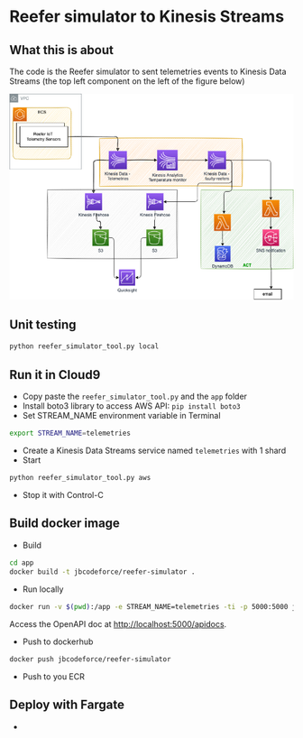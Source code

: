 # Reefer simulator to Kinesis Streams

## What this is about

The code is the Reefer simulator to sent telemetries events to Kinesis Data Streams (the top left component on the left of the figure below)

![](./docs/images/archi-aws-mapping.png)

## Unit testing

```sh
python reefer_simulator_tool.py local
```

## Run it in Cloud9


* Copy paste the `reefer_simulator_tool.py` and the `app` folder
* Install boto3 library to access AWS API: `pip install boto3`
* Set STREAM_NAME environment variable in Terminal

```sh
export STREAM_NAME=telemetries
```

* Create a Kinesis Data Streams service named `telemetries` with 1 shard
* Start

```sh
python reefer_simulator_tool.py aws
```

* Stop it with Control-C

## Build docker image

* Build

```sh
cd app
docker build -t jbcodeforce/reefer-simulator .
```

* Run locally

```sh
docker run -v $(pwd):/app -e STREAM_NAME=telemetries -ti -p 5000:5000 jbcodeforce/reefer-simulator
```

Access the OpenAPI doc at [http://localhost:5000/apidocs](http://localhost:5000/apidocs).

* Push to dockerhub

```sh
docker push jbcodeforce/reefer-simulator
```

* Push to you ECR

## Deploy with Fargate

* 